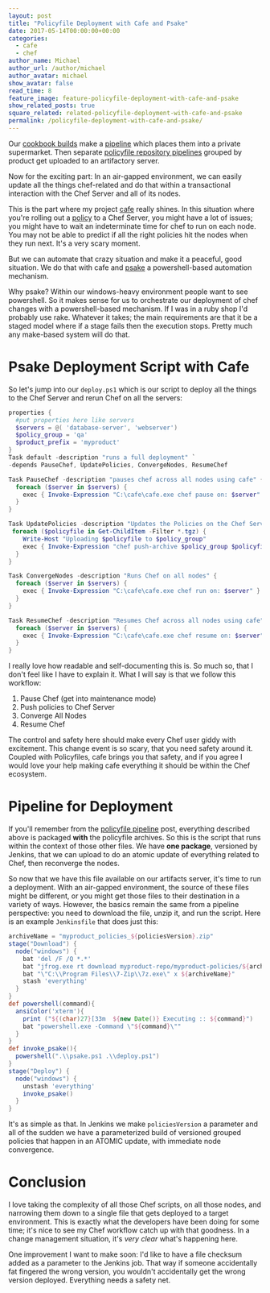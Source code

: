 ```yaml
---
layout: post
title: "Policyfile Deployment with Cafe and Psake"
date: 2017-05-14T00:00:00+00:00
categories:
  - cafe
  - chef
author_name: Michael
author_url: /author/michael
author_avatar: michael
show_avatar: false
read_time: 8
feature_image: feature-policyfile-deployment-with-cafe-and-psake
show_related_posts: true
square_related: related-policyfile-deployment-with-cafe-and-psake
permalink: /policyfile-deployment-with-cafe-and-psake/
---
```

Our [cookbook builds](/cookbook-development-with-rakefile/) make a [pipeline](/cookbook-pipeline-with-jenkinsfile/) which places them into a private supermarket. Then separate [policyfile repository pipelines](/policyfile-pipeline-with-jenkinsfile/) grouped by product get uploaded to an artifactory server. 

Now for the exciting part: In an air-gapped environment, we can easily update all the things chef-related and do that within a transactional interaction with the Chef Server and all of its nodes.

This is the part where my project [cafe](/introducing-cafe/) really shines. In this situation where you're rolling out a [policy](/policyfiles/) to a Chef Server, you might have a lot of issues; you might have to wait an indeterminate time for chef to run on each node. You may not be able to predict if all the right policies hit the nodes when they run next. It's a very scary moment.

But we can automate that crazy situation and make it a peaceful, good situation. We do that with cafe and [psake](https://github.com/psake/psake) a powershell-based automation mechanism.

Why psake? Within our windows-heavy environment people want to see powershell. So it makes sense for us to orchestrate our deployment of chef changes with a powershell-based mechanism. If I was in a ruby shop I'd probably use rake. Whatever it takes; the main requirements are that it be a staged model where if a stage fails then the execution stops. Pretty much any make-based system will do that.

# Psake Deployment Script with Cafe

So let's jump into our `deploy.ps1` which is our script to deploy all the things to the Chef Server and rerun Chef on all the servers:

```powershell
properties {
  #put properties here like servers
  $servers = @( 'database-server', 'webserver')
  $policy_group = 'qa'
  $product_prefix = 'myproduct'
}
Task default -description "runs a full deployment" `
-depends PauseChef, UpdatePolicies, ConvergeNodes, ResumeChef

Task PauseChef -description "pauses chef across all nodes using cafe" {
  foreach ($server in $servers) {
    exec { Invoke-Expression "C:\cafe\cafe.exe chef pause on: $server" }
  }
}

Task UpdatePolicies -description "Updates the Policies on the Chef Server" {
 foreach ($policyfile in Get-ChildItem -Filter *.tgz) {
    Write-Host "Uploading $policyfile to $policy_group"
    exec { Invoke-Expression "chef push-archive $policy_group $policyfile" }
  }
}

Task ConvergeNodes -description "Runs Chef on all nodes" {
  foreach ($server in $servers) {
    exec { Invoke-Expression "C:\cafe\cafe.exe chef run on: $server" }
  }
}

Task ResumeChef -description "Resumes Chef across all nodes using cafe" {
  foreach ($server in $servers) {
    exec { Invoke-Expression "C:\cafe\cafe.exe chef resume on: $server" }
  }
}
```

I really love how readable and self-documenting this is. So much so, that I don't feel like I have to explain it. What I will say is that we follow this workflow:

1. Pause Chef (get into maintenance mode)
2. Push policies to Chef Server
3. Converge All Nodes
4. Resume Chef

The control and safety here should make every Chef user giddy with excitement. This change event is so scary, that you need safety around it. Coupled with Policyfiles, cafe brings you that safety, and if you agree I would love your help making cafe everything it should be within the Chef ecosystem.

# Pipeline for Deployment

If you'll remember from the [policyfile pipeline](/policyfile-pipeline-with-jenkinsfile/) post, everything described above is packaged **with** the policyfile archives. So this is the script that runs within the context of those other files. We have **one package**, versioned by Jenkins, that we can upload to do an atomic update of everything related to Chef, then reconverge the nodes.

So now that we have this file available on our artifacts server, it's time to run a deployment. With an air-gapped environment, the source of these files might be different, or you might get those files to their destination in a variety of ways. However, the basics remain the same from a pipeline perspective: you need to download the file, unzip it, and run the script. Here is an example `Jenkinsfile` that does just this:

```groovy
archiveName = "myproduct_policies_${policiesVersion}.zip"
stage("Download") {
  node("windows") {
    bat 'del /F /Q *.*'
    bat "jfrog.exe rt download myproduct-repo/myproduct-policies/${archiveName} ${archiveName} --flat=true"
    bat "\"C:\\Program Files\\7-Zip\\7z.exe\" x ${archiveName}"
    stash 'everything'
  }
}
def powershell(command){
  ansiColor('xterm'){
    print ("${(char)27}[33m  ${new Date()} Executing :: ${command}")
    bat "powershell.exe -Command \"${command}\""
  }
}
def invoke_psake(){
  powershell(".\\psake.ps1 .\\deploy.ps1")
}
stage("Deploy") {
  node("windows") {
    unstash 'everything'
    invoke_psake()
  }
}
```

It's as simple as that. In Jenkins we make `policiesVersion` a parameter and all of the sudden we have a parameterized build of versioned grouped policies that happen in an ATOMIC update, with immediate node convergence.

# Conclusion

I love taking the complexity of all those Chef scripts, on all those nodes, and narrowing them down to a single file that gets deployed to a target environment. This is exactly what the developers have been doing for some time; it's nice to see my Chef workflow catch up with that goodness. In a change management situation, it's _very clear_ what's happening here.

One improvement I want to make soon: I'd like to have a file checksum added as a parameter to the Jenkins job. That way if someone accidentally fat fingered the wrong version, you wouldn't accidentally get the wrong version deployed. Everything needs a safety net.
